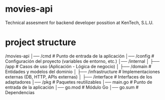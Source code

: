 # movies-api
Technical assesment for backend developer possition at KenTech, S.L.U.


# project structure

/movies-api
│── /cmd                 # Punto de entrada de la aplicación
│── /config              # Configuración del proyecto (variables de entorno, etc.)
│── /internal
│   ├── /app             # Casos de uso (Aplicación - Lógica de negocio)
│   ├── /domain          # Entidades y modelos del dominio
│   ├── /infrastructure  # Implementaciones externas (DB, HTTP, APIs externas)
│   ├── /interface       # Interfaces de los adaptadores
│── /pkg                 # Paquetes reutilizables
│── main.go              # Punto de entrada de la aplicación
│── go.mod               # Módulo Go
│── go.sum               # Dependencias
